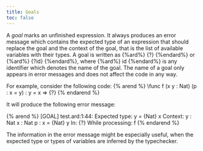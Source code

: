 ```yaml
---
title: Goals
toc: false
---
```


A _goal_ marks an unfinished expression.
It always produces an error message which contains the expected type of an expression that should replace the goal and
the context of the goal, that is the list of available variables with their types.
A goal is written as {%ard%} {?} {%endard%} or {%ard%} {?id} {%endard%}, where {%ard%} id {%endard%} is any identifier which denotes the name of the goal.
The name of a goal only appears in error messages and does not affect the code in any way.

For example, consider the following code:
{% arend %}
\func f (x y : Nat) (p : x = y) : y = x
  => {?}
{% endarend %}

It will produce the following error message:

{% arend %}
[GOAL] test.ard:1:44:
  Expected type: y = {Nat} x
  Context:
    y : Nat
    x : Nat
    p : x = {Nat} y
  In: {?}
  While processing: f
{% endarend %}

The information in the error message might be especially useful, when the expected type or types of variables are inferred by the typechecker.
